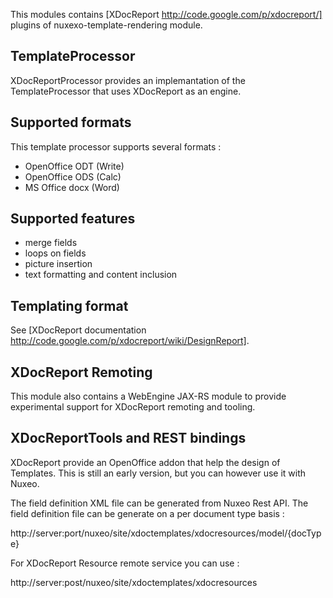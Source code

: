 This modules contains [XDocReport http://code.google.com/p/xdocreport/] plugins of nuxexo-template-rendering module.

## TemplateProcessor

XDocReportProcessor provides an implemantation of the TemplateProcessor that uses XDocReport as an engine.

## Supported formats 

This template processor supports several formats :

 - OpenOffice ODT (Write)
 - OpenOffice ODS (Calc)
 - MS Office docx (Word)

## Supported features

 - merge fields
 - loops on fields
 - picture insertion
 - text formatting and content inclusion

## Templating format

See [XDocReport documentation  http://code.google.com/p/xdocreport/wiki/DesignReport].

## XDocReport Remoting

This module also contains a WebEngine JAX-RS module to provide experimental support for XDocReport remoting and tooling.

## XDocReportTools and REST bindings

XDocReport provide an OpenOffice addon that help the design of Templates.
This is still an early version, but you can however use it with Nuxeo.

The field definition XML file can be generated from Nuxeo Rest API.
The field definition file can be generate on a per document type basis :

 http://server:port/nuxeo/site/xdoctemplates/xdocresources/model/{docType}

For XDocReport Resource remote service you can use :
  
 http://server:post/nuxeo/site/xdoctemplates/xdocresources

